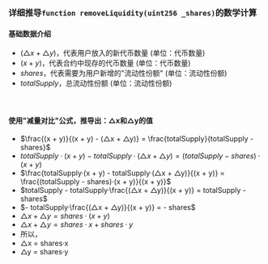 
### 详细推导```function removeLiquidity(uint256 _shares)```的数学计算
#### 基础数据介绍
- $(△x + △y)$，代表用户放入的新代币数量 (单位：代币数量)
- $(x + y)$，代表合约中现存的代币数量 (单位：代币数量)
- $shares$，代表需要为用户新增的"流动性份额" (单位：流动性份额)
- $totalSupply$，总流动性份额 (单位：流动性份额)

　

#### 使用"减量对比"公式，推导出：△x和△y的值
- $\frac{(x + y)}{(x + y) - (△x + △y)} = \frac{totalSupply}{totalSupply - shares}$
- $totalSupply · (x + y) - totalSupply · (△x + △y) = (totalSupply - shares) · (x + y)$
- $\frac{totalSupply·(x + y) - totalSupply·(△x + △y)}{(x + y)} = \frac{(totalSupply - shares)·(x + y)}{(x + y)}$
- $totalSupply - totalSupply·\frac{(△x + △y)}{(x + y)} = totalSupply - shares$
- $- totalSupply·\frac{(△x + △y)}{(x + y)} = - shares$
- $△x + △y = shares · (x + y)$
- $△x + △y = shares·x + shares·y$
- 所以，
- △x = shares·x
- △y = shares·y